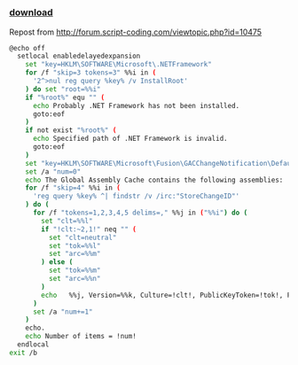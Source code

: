 ﻿---
pid:            5786
parent:         0
children:       
poster:         XYEBO
title:          
date:           2015-03-16 09:29:58
description:    Repost from http://forum.script-coding.com/viewtopic.php?id=10475
format:         bash
---

# 

### [download](5786.sh)  

Repost from http://forum.script-coding.com/viewtopic.php?id=10475

```bash
@echo off
  setlocal enabledelayedexpansion
    set "key=HKLM\SOFTWARE\Microsoft\.NETFramework"
    for /f "skip=3 tokens=3" %%i in (
      '2^>nul reg query %key% /v InstallRoot'
    ) do set "root=%%i"
    if "%root%" equ "" (
      echo Probably .NET Framework has not been installed.
      goto:eof
    )
    if not exist "%root%" (
      echo Specified path of .NET Framework is invalid.
      goto:eof
    )
    set "key=HKLM\SOFTWARE\Microsoft\Fusion\GACChangeNotification\Default"
    set /a "num=0"
    echo The Global Assembly Cache contains the following assemblies:
    for /f "skip=4" %%i in (
      'reg query %key% ^| findstr /v /irc:"StoreChangeID"'
    ) do (
      for /f "tokens=1,2,3,4,5 delims=," %%j in ("%%i") do (
        set "clt=%%l"
        if "!clt:~2,1!" neq "" (
          set "clt=neutral"
          set "tok=%%l"
          set "arc=%%m"
        ) else (
          set "tok=%%m"
          set "arc=%%n"
        )
        echo   %%j, Version=%%k, Culture=!clt!, PublicKeyToken=!tok!, ProcessorArchitecture=!arc!
      )
      set /a "num+=1"
    )
    echo.
    echo Number of items = !num!
  endlocal
exit /b
```
